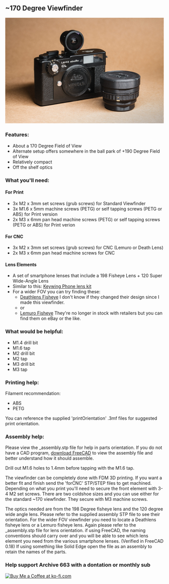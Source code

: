 ## ~170 Degree Viewfinder
![productShot001](https://github.com/Archive-663/samyang7_5mm/blob/main/ASSETS/PRODUCT/sam7_5_product%20(22).jpg)

### Features:
- About a 170 Degree Field of View
- Alternate setup offers somewhere in the ball park of +190 Degree Field of View
- Relatively compact
- Off the shelf optics

### What you'll need:

#### For Print
- 3x M2 x 3mm set screws (grub screws) for Standard Viewfinder
- 3x M1.6 x 5mm machine screws (PETG) or self tapping screws (PETG or ABS) for Print version
- 2x M3 x 6mm pan head machine screws (PETG) or self tapping screws (PETG or ABS) for Print verion

#### For CNC
- 3x M2 x 3mm set screws (grub screws) for CNC (Lemuro or Death Lens)
- 2x M3 x 6mm pan head machine screws for CNC

#### Lens Elements
- A set of smartphone lenses that include a 198 Fisheye Lens + 120 Super Wide-Angle Lens
- Similar to this: [Keywing Phone lens kit](https://www.amazon.com/gp/product/B08DQRKY6D/ref=ppx_yo_dt_b_search_asin_title?ie=UTF8&psc=1)
- For a wider FOV you can try finding these:
    - [Deathlens Fisheye](https://www.deathdigital.com/collections/all/products/fisheye-lens-iphone-14) I don't know if they changed their design since I made this viewfinder.
    - 
	    or    
    - [Lemuro Fisheye](https://www.amazon.co.uk/Lemuro-Fisheye-8mm-Lens-Silver/dp/B07VYL3XXR?ref_=ast_sto_dp&th=1&psc=1) They're no longer in stock with retailers but you can find them on eBay or the like. 

### What would be helpful:
- M1.4 drill bit
- M1.6 tap
- M2 drill bit
- M2 tap
- M3 drill bit
- M3 tap

### Printing help:
Filament recommendation:
- ABS
- PETG

You can reference the supplied 'printOrientation' .3mf files for suggested print orientation.

### Assembly help:
Please view the _assembly.stp file for help in parts orientation. If you do not have a CAD program, <a href="https://www.freecad.org/downloads.php" target="_blank">download FreeCAD</a> to view the assembly file and better understand how it should assemble.

Drill out M1.6 holes to 1.4mm before tapping with the M1.6 tap. 

The viewfinder can be completely done with FDM 3D printing. If you want a better fit and finish send the 'forCNC' STP/STEP files to get machined. Depending on what you print you'll need to secure the front element with 3-4 M2 set screws. There are two coldshoe sizes and you can use either for the standard ~170 viewfinder. They secure with M3 machine screws.

The optics needed are from the 198 Degree fisheye lens and the 120 degree wide angle lens. Please refer to the supplied assembly STP file to see their orientation. For the wider FOV viewfinder you need to locate a Deathlens fisheye lens or a Lemuro fisheye lens. Again please refer to the _assembly.stp file for lens orientation. if using FreeCAD, the naming conventions should carry over and you will be able to see which lens element you need from the various smartphone lenses. (Verified in FreeCAD 0.18) If using something like Solid Edge open the file as an assembly to retain the names of the parts.

### Help support Archive 663 with a dontation or monthly sub

<a href='https://ko-fi.com/P5P3MHMSF' target='_blank'><img height='36' style='border:0px;height:36px;' src='https://storage.ko-fi.com/cdn/kofi2.png?v=3' border='0' alt='Buy Me a Coffee at ko-fi.com' /></a>
